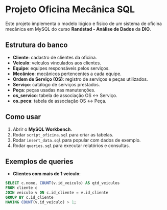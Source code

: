 # Projeto Oficina Mecânica SQL

Este projeto implementa o modelo lógico e físico de um sistema de oficina mecânica em MySQL do curso **Randstad - Análise de Dados** da **DIO**.

## Estrutura do banco

- **Cliente**: cadastro de clientes da oficina.  
- **Veículo**: veículos vinculados aos clientes.  
- **Equipe**: equipes responsáveis pelos serviços.  
- **Mecânico**: mecânicos pertencentes a cada equipe.  
- **Ordem de Serviço (OS)**: registro de serviços e peças utilizados.  
- **Serviço**: catálogo de serviços prestados.  
- **Peça**: peças usadas nas manutenções.  
- **os_servico**: tabela de associação OS ↔ Serviço.  
- **os_peca**: tabela de associação OS ↔ Peça.  

## Como usar

1. Abrir o **MySQL Workbench**.  
2. Rodar `script_oficina.sql` para criar as tabelas.  
3. Rodar `insert_data.sql` para popular com dados de exemplo.  
4. Rodar `queries.sql` para executar relatórios e consultas.

## Exemplos de queries

- **Clientes com mais de 1 veículo**:
```sql
SELECT c.nome, COUNT(v.id_veiculo) AS qtd_veiculos
FROM cliente c
JOIN veiculo v ON c.id_cliente = v.id_cliente
GROUP BY c.id_cliente
HAVING COUNT(v.id_veiculo) > 1;
